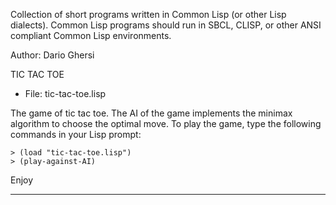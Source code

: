 Collection of short programs written in Common Lisp (or other Lisp dialects).
Common Lisp programs should run in SBCL, CLISP, or other ANSI compliant Common Lisp environments.

Author:  Dario Ghersi


TIC TAC TOE
* File: tic-tac-toe.lisp

The game of tic tac toe. The AI of the game implements the minimax algorithm to choose the optimal move.
To play the game, type the following commands in your Lisp prompt:

```
> (load "tic-tac-toe.lisp")
> (play-against-AI)
```

Enjoy

---------------------------------------
